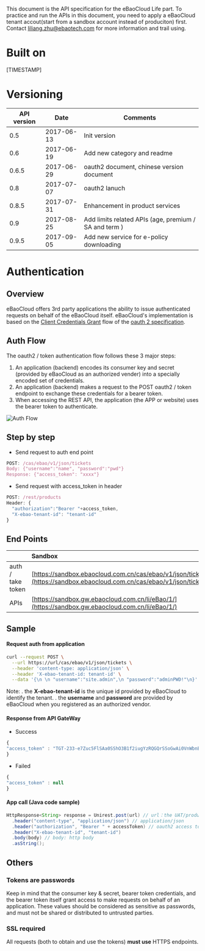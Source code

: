 This document is the API specification for the eBaoCloud Life part. To practice and run the APIs in this document, you need to apply a eBaoCloud tenant accout(start from a sandbox account instead of produciton) first.<br>
Contact liliang.zhu@ebaotech.com for more information and trail using.

# Built on
[TIMESTAMP]

# Versioning
API version| Date  |Comments
--|---|--
0.5  | 2017-06-13  | Init version
0.6  | 2017-06-19  | Add new category and readme
0.6.5 | 2017-06-29  | oauth2 document, chinese version document
0.8  | 2017-07-07  | oauth2 lanuch
0.8.5 | 2017-07-31 | Enhancement in product services
0.9 | 2017-08-25 | Add limits related APIs (age, premium / SA and term )
0.9.5 | 2017-09-05 | Add new service for e-policy downloading

# Authentication

## Overview

eBaoCloud offers 3rd party applications the ability to issue authenticated requests on behalf of the eBaoCloud itself. eBaoCloud's implementation is based on the [Client Credentials Grant](http://tools.ietf.org/html/rfc6749#section-4.4) flow of the [oauth 2 specification](http://tools.ietf.org/html/rfc6749).

## Auth Flow

The oauth2 / token authentication flow follows these 3 major steps:

1. An application (backend) encodes its consumer key and secret (provided by eBaoCloud as an authorized vender) into a specially encoded set of credentials.
2. An application (backend) makes a request to the POST oauth2 / token endpoint to exchange these credentials for a bearer token.
3. When accessing the REST API, the application (the APP or website) uses the bearer token to authenticate.

![Auth Flow](/assets/oauth.png)

## Step by step

* Send request to auth end point

```js
POST: /cas/ebao/v1/json/tickets
Body: {"username":"name", "password":"pwd"}
Response: {"access_token": "xxxx"}
```

* Send request with access_token in header

```js
POST: /rest/products
Header: {
  "authorization":"Bearer "+access_token,
  "X-ebao-tenant-id": "tenant-id"
}
```

## End Points

| | Sandbox | Production |
| :--- | :--- | :--- |
| auth / take token | [https://sandbox.ebaocloud.com.cn/cas/ebao/v1/json/tickets](https://sandbox.ebaocloud.com.cn/cas/ebao/v1/json/tickets) | [https://ebaocloud.com.cn/cas/ebao/v1/json/tickets](https://ebaocloud.com.cn/cas/ebao/v1/json/tickets) |
| APIs | [https://sandbox.gw.ebaocloud.com.cn/li/eBao/1/](https://sandbox.gw.ebaocloud.com.cn/li/eBao/1/) | [https://gw.ebaocloud.com.cn/li/eBao/1/](https://gw.ebaocloud.com.cn/li/eBao/1/)|


## Sample

#### Request auth from application

```bash
curl --request POST \
  --url https://url/cas/ebao/v1/json/tickets \
  --header 'content-type: application/json' \
  --header 'X-ebao-tenant-id: tenant-id' \
  --data '{\n \n "username":"site.admin",\n "password":"adminPWD!"\n}'
```

Note:
. the **X-ebao-tenant-id** is the unique id provided by eBaoCloud to identify the tenant.
. the **username** and **password** are provided by eBaoCloud when you registered as an authorized vendor.


#### Response from API GateWay

* Success

```js
{
"access_token" : "TGT-233-e7Zuc5FlSAa0SShO3B1f2iugYzRQGQrSSoGwAi0VnWbnBNDwHg"
}
```

* Failed

```js
{
"access_token" : null
}
```

#### App call (Java code sample)

```java
HttpResponse<String> response = Unirest.post(url) // url：the UAT/product URL
  .header("content-type", "application/json") // application/json
  .header("authorization", "Bearer " + accessToken) // oauth2 access token：the accessToken
  .header("X-ebao-tenant-id", "tenant-id")
  .body(body) // body: http body
  .asString();
```

## Others

### Tokens are passwords

Keep in mind that the consumer key & secret, bearer token credentials, and the bearer token itself grant access to make requests on behalf of an application. These values should be considered as sensitive as passwords, and must not be shared or distributed to untrusted parties.

### SSL required

All requests (both to obtain and use the tokens) **must use** HTTPS endpoints.
